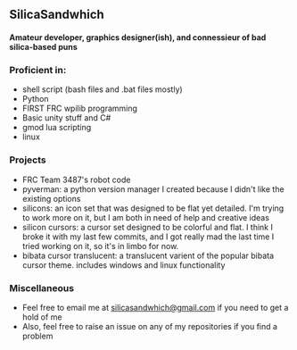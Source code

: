 ## SilicaSandwhich
#### Amateur developer, graphics designer(ish), and connessieur of bad silica-based puns

### Proficient in:
- shell script (bash files and .bat files mostly)
- Python
- FIRST FRC wpilib programming
- Basic unity stuff and C#
- gmod lua scripting
- linux

### Projects
- FRC Team 3487's robot code
- pyverman: a python version manager I created because I didn't like the existing options
- silicons: an icon set that was designed to be flat yet detailed. I'm trying to work more on it, but I am both in need of help and creative ideas
- silicon cursors: a cursor set designed to be colorful and flat. I think I broke it with my last few commits, and I got really mad the last time I tried working on it, so it's in limbo for now.
- bibata cursor translucent: a translucent varient of the popular bibata cursor theme. includes windows and linux functionality

### Miscellaneous
- Feel free to  email me at silicasandwhich@gmail.com if you need to get a hold of me
- Also, feel free to raise an issue on any of my repositories if you find a problem
